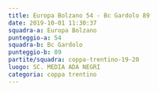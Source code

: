 ```yaml
---
title: Europa Bolzano 54 - Bc Gardolo 89
date: 2019-10-01 11:30:37
squadra-a: Europa Bolzano
punteggio-a: 54
squadra-b: Bc Gardolo
punteggio-b: 89
partite/squadra: coppa-trentino-19-20
luogo: SC. MEDIA ADA NEGRI
categoria: coppa trentino
---
```

